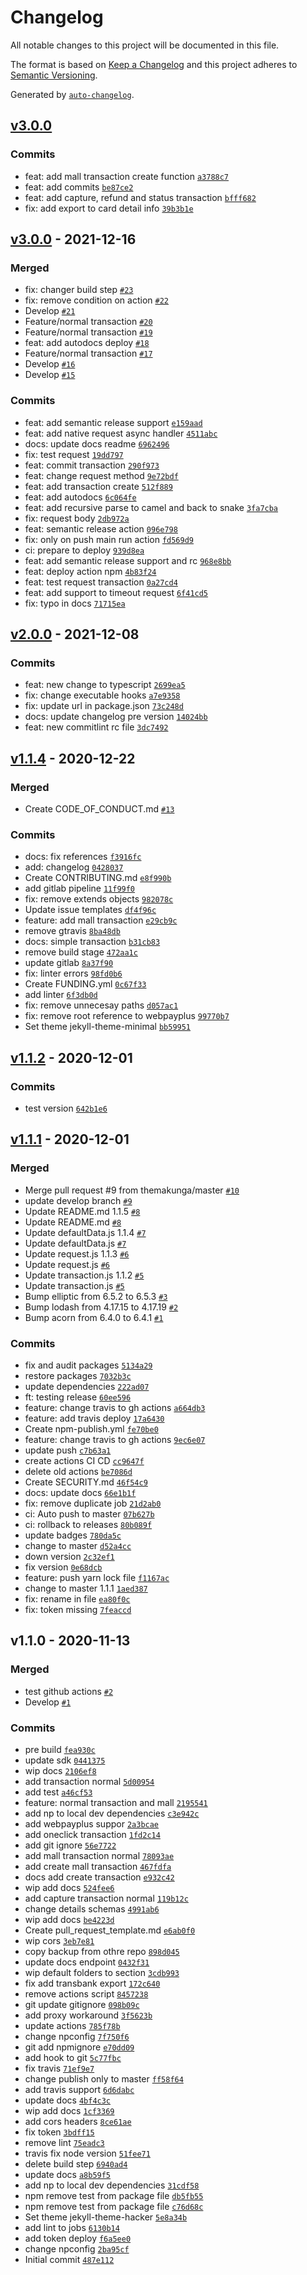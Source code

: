 # Changelog

All notable changes to this project will be documented in this file.

The format is based on [Keep a Changelog](https://keepachangelog.com/en/1.0.0/)
and this project adheres to [Semantic Versioning](https://semver.org/spec/v2.0.0.html).

Generated by [`auto-changelog`](https://github.com/CookPete/auto-changelog).

## [v3.0.0](https://github.com/42devs/transbank-sdk-node/compare/v3.0.0...v3.0.0)

### Commits

- feat: add mall transaction create function [`a3788c7`](https://github.com/42devs/transbank-sdk-node/commit/a3788c748a574a5a0fda8df1a96d0aea0f4a5262)
- feat: add commits [`be87ce2`](https://github.com/42devs/transbank-sdk-node/commit/be87ce27acee5aa0d275b2032e4311efd0d22d58)
- feat: add capture, refund and status transaction [`bfff682`](https://github.com/42devs/transbank-sdk-node/commit/bfff68264fa2a4b6ba4b35e506d878e6af35c8b2)
- fix: add export to card detail info [`39b3b1e`](https://github.com/42devs/transbank-sdk-node/commit/39b3b1e230c892c45f153b4dd243ef4b85616de8)

## [v3.0.0](https://github.com/42devs/transbank-sdk-node/compare/v2.0.0...v3.0.0) - 2021-12-16

### Merged

- fix: changer build step [`#23`](https://github.com/42devs/transbank-sdk-node/pull/23)
- fix: remove condition on action [`#22`](https://github.com/42devs/transbank-sdk-node/pull/22)
- Develop [`#21`](https://github.com/42devs/transbank-sdk-node/pull/21)
- Feature/normal transaction [`#20`](https://github.com/42devs/transbank-sdk-node/pull/20)
- Feature/normal transaction [`#19`](https://github.com/42devs/transbank-sdk-node/pull/19)
- feat: add autodocs deploy [`#18`](https://github.com/42devs/transbank-sdk-node/pull/18)
- Feature/normal transaction [`#17`](https://github.com/42devs/transbank-sdk-node/pull/17)
- Develop [`#16`](https://github.com/42devs/transbank-sdk-node/pull/16)
- Develop [`#15`](https://github.com/42devs/transbank-sdk-node/pull/15)

### Commits

- feat: add semantic release support [`e159aad`](https://github.com/42devs/transbank-sdk-node/commit/e159aad57c993e92e4b2d2f55d53c6e729aa0d78)
- feat: add native request async handler [`4511abc`](https://github.com/42devs/transbank-sdk-node/commit/4511abcb7d2f16d5cef313a7ba223d42a4eba6c2)
- docs: update docs readme [`6962496`](https://github.com/42devs/transbank-sdk-node/commit/6962496a2d7b83c9fda875d6539d1e5125ddd168)
- fix: test request [`19dd797`](https://github.com/42devs/transbank-sdk-node/commit/19dd7979244caf2be263672c2932b69cafcf664a)
- feat: commit transaction [`290f973`](https://github.com/42devs/transbank-sdk-node/commit/290f9735b3738b772bbfc932d45011b373f3c7f1)
- feat: change request method [`9e72bdf`](https://github.com/42devs/transbank-sdk-node/commit/9e72bdf54454b25af06d691cfceafe5bea62c361)
- feat: add transaction create [`512f889`](https://github.com/42devs/transbank-sdk-node/commit/512f889ff4a3f53640d65efedaaa8d2a83adc959)
- feat: add autodocs [`6c064fe`](https://github.com/42devs/transbank-sdk-node/commit/6c064fec2ddd3e32633f45e5cce9f4ef21075f0d)
- feat: add recursive parse to camel and back to snake [`3fa7cba`](https://github.com/42devs/transbank-sdk-node/commit/3fa7cba9c07bc338113ba38c007cedb99f175ceb)
- fix: request body [`2db972a`](https://github.com/42devs/transbank-sdk-node/commit/2db972a550e6b9311a8cd73bc286c74a2f543cf9)
- feat: semantic release action [`096e798`](https://github.com/42devs/transbank-sdk-node/commit/096e798cc8f60cc483876180283faf1211153a63)
- fix: only on push main run action [`fd569d9`](https://github.com/42devs/transbank-sdk-node/commit/fd569d97b9895205a10a17e1f0f204e067b2d9f4)
- ci: prepare to deploy [`939d8ea`](https://github.com/42devs/transbank-sdk-node/commit/939d8ea0d3faaa6e3932f1920bbbee7d089b5b98)
- feat: add semantic release support and rc [`968e8bb`](https://github.com/42devs/transbank-sdk-node/commit/968e8bb9ca435375f911979b151bf338305cb775)
- feat: deploy action npm [`4b83f24`](https://github.com/42devs/transbank-sdk-node/commit/4b83f2409f89b19b4809439ee695a2fa6a687ef2)
- feat: test request transaction [`0a27cd4`](https://github.com/42devs/transbank-sdk-node/commit/0a27cd42e9ea8ec31e0f07fdcfff8575bfad01d7)
- feat: add support to timeout request [`6f41cd5`](https://github.com/42devs/transbank-sdk-node/commit/6f41cd576698b465910b1642184a8928b12dd647)
- fix: typo in docs [`71715ea`](https://github.com/42devs/transbank-sdk-node/commit/71715ea59a89b8929cbafb97027eab89c9026cc3)

## [v2.0.0](https://github.com/42devs/transbank-sdk-node/compare/v1.1.4...v2.0.0) - 2021-12-08

### Commits

- feat: new change to typescript [`2699ea5`](https://github.com/42devs/transbank-sdk-node/commit/2699ea5267f621d494d0b207e3e986d89e106d51)
- fix: change executable hooks [`a7e9358`](https://github.com/42devs/transbank-sdk-node/commit/a7e9358a048629778d8f6d0209aa421580747f1a)
- fix: update url in package.json [`73c248d`](https://github.com/42devs/transbank-sdk-node/commit/73c248d054eb5bd7c8ada15a84d1356438b26c32)
- docs: update changelog pre version [`14024bb`](https://github.com/42devs/transbank-sdk-node/commit/14024bb04501f6550a22c68b7dab44454775eab1)
- feat: new commitlint rc file [`3dc7492`](https://github.com/42devs/transbank-sdk-node/commit/3dc74921ff9e48633d851ae5f6ba026980a4c58a)

## [v1.1.4](https://github.com/42devs/transbank-sdk-node/compare/v1.1.2...v1.1.4) - 2020-12-22

### Merged

- Create CODE_OF_CONDUCT.md [`#13`](https://github.com/42devs/transbank-sdk-node/pull/13)

### Commits

- docs: fix references [`f3916fc`](https://github.com/42devs/transbank-sdk-node/commit/f3916fc1fc6f2a14031edaaaadf762c375390945)
- add: changelog [`0428037`](https://github.com/42devs/transbank-sdk-node/commit/0428037aa3db9f59072b86c41534bd566b9c8120)
- Create CONTRIBUTING.md [`e8f990b`](https://github.com/42devs/transbank-sdk-node/commit/e8f990bee2956c9c0de69f93838b9abf8f172d32)
- add gitlab pipeline [`11f99f0`](https://github.com/42devs/transbank-sdk-node/commit/11f99f0ea2561125096dd3beb49e1a83e922c87d)
- fix: remove extends objects [`982078c`](https://github.com/42devs/transbank-sdk-node/commit/982078caff7932bfb0e960cdf53632cf393e9208)
- Update issue templates [`df4f96c`](https://github.com/42devs/transbank-sdk-node/commit/df4f96c1822bdf1162bb9b100c8eaeea4ddfcf49)
- feature: add mall transaction [`e29cb9c`](https://github.com/42devs/transbank-sdk-node/commit/e29cb9c3f273e7a3552d7e50c0179bf8464055a9)
- remove gtravis [`8ba48db`](https://github.com/42devs/transbank-sdk-node/commit/8ba48dba44a41f6aebd7b6ce2b7180f31ccfba31)
- docs: simple transaction [`b31cb83`](https://github.com/42devs/transbank-sdk-node/commit/b31cb83e0cb8be9bab0f0cbb9734e75d04764968)
- remove build stage [`472aa1c`](https://github.com/42devs/transbank-sdk-node/commit/472aa1c99bcdda2ad2e7d830a4daf8ef21198d2d)
- update gitlab [`8a37f90`](https://github.com/42devs/transbank-sdk-node/commit/8a37f9016e7444ce59d8ff763243aeaf67173dbd)
- fix: linter errors [`98fd0b6`](https://github.com/42devs/transbank-sdk-node/commit/98fd0b69b3bb2c2cd235c8e8b376b7f4a356f0e9)
- Create FUNDING.yml [`0c67f33`](https://github.com/42devs/transbank-sdk-node/commit/0c67f33dee155d37dea99c0374a4d5669d920d8c)
- add linter [`6f3db0d`](https://github.com/42devs/transbank-sdk-node/commit/6f3db0d9e3b6e4ad4e9d361c672e3b6deaab76ed)
- fix: remove unnecesay paths [`d057ac1`](https://github.com/42devs/transbank-sdk-node/commit/d057ac16b10cfb0b2478581b67e725c01c2228e8)
- fix: remove root reference to webpayplus [`99770b7`](https://github.com/42devs/transbank-sdk-node/commit/99770b72902ce0d300569f8e10127ed31df43e50)
- Set theme jekyll-theme-minimal [`bb59951`](https://github.com/42devs/transbank-sdk-node/commit/bb59951c2e93fb3b49c7807e6945decceddaff13)

## [v1.1.2](https://github.com/42devs/transbank-sdk-node/compare/v1.1.1...v1.1.2) - 2020-12-01

### Commits

- test version [`642b1e6`](https://github.com/42devs/transbank-sdk-node/commit/642b1e6b06a34f35956c9554370d7033260cca0c)

## [v1.1.1](https://github.com/42devs/transbank-sdk-node/compare/v1.1.0...v1.1.1) - 2020-12-01

### Merged

- Merge pull request #9 from themakunga/master [`#10`](https://github.com/42devs/transbank-sdk-node/pull/10)
- update develop branch [`#9`](https://github.com/42devs/transbank-sdk-node/pull/9)
- Update README.md 1.1.5 [`#8`](https://github.com/42devs/transbank-sdk-node/pull/8)
- Update README.md [`#8`](https://github.com/42devs/transbank-sdk-node/pull/8)
- Update defaultData.js 1.1.4 [`#7`](https://github.com/42devs/transbank-sdk-node/pull/7)
- Update defaultData.js [`#7`](https://github.com/42devs/transbank-sdk-node/pull/7)
- Update request.js 1.1.3 [`#6`](https://github.com/42devs/transbank-sdk-node/pull/6)
- Update request.js [`#6`](https://github.com/42devs/transbank-sdk-node/pull/6)
- Update transaction.js 1.1.2 [`#5`](https://github.com/42devs/transbank-sdk-node/pull/5)
- Update transaction.js [`#5`](https://github.com/42devs/transbank-sdk-node/pull/5)
- Bump elliptic from 6.5.2 to 6.5.3 [`#3`](https://github.com/42devs/transbank-sdk-node/pull/3)
- Bump lodash from 4.17.15 to 4.17.19 [`#2`](https://github.com/42devs/transbank-sdk-node/pull/2)
- Bump acorn from 6.4.0 to 6.4.1 [`#1`](https://github.com/42devs/transbank-sdk-node/pull/1)

### Commits

- fix and audit packages [`5134a29`](https://github.com/42devs/transbank-sdk-node/commit/5134a296fe59e8907fe93b851c95e694a88c11cc)
- restore packages [`7032b3c`](https://github.com/42devs/transbank-sdk-node/commit/7032b3c725350516a7d86d88d37028c06efdb0cd)
- update dependencies [`222ad07`](https://github.com/42devs/transbank-sdk-node/commit/222ad07a683c79ce03425d550abbe463fc01e716)
- ft: testing release [`60ee596`](https://github.com/42devs/transbank-sdk-node/commit/60ee59601460e4ffc0b77e7813fb5cee7a7966e4)
- feature: change travis to gh actions [`a664db3`](https://github.com/42devs/transbank-sdk-node/commit/a664db35c8cdde88aca847c53855ae327ca03a0d)
- feature: add travis deploy [`17a6430`](https://github.com/42devs/transbank-sdk-node/commit/17a64306f75fa3eececd5e408d87db870786b467)
- Create npm-publish.yml [`fe70be0`](https://github.com/42devs/transbank-sdk-node/commit/fe70be0ab7e7cb5d3f545e1e96b180b77faf9b22)
- feature: change travis to gh actions [`9ec6e07`](https://github.com/42devs/transbank-sdk-node/commit/9ec6e07a04d2acea27d16ade51b25385abf37a54)
- update push [`c7b63a1`](https://github.com/42devs/transbank-sdk-node/commit/c7b63a17cd9c56327ab9813cdc813a3f31264e53)
- create actions CI CD [`cc9647f`](https://github.com/42devs/transbank-sdk-node/commit/cc9647f4f6b696509da415d0ad927e7d4cdeffc2)
- delete old actions [`be7086d`](https://github.com/42devs/transbank-sdk-node/commit/be7086d0d29891380e2e415972a45306a2bf2359)
- Create SECURITY.md [`46f54c9`](https://github.com/42devs/transbank-sdk-node/commit/46f54c95f4864cf42668fc45db25145b8cbb083c)
- docs: update docs [`66e1b1f`](https://github.com/42devs/transbank-sdk-node/commit/66e1b1f9abaed6bf78a91e5c7eb4116d2bbf4f2b)
- fix: remove duplicate job [`21d2ab0`](https://github.com/42devs/transbank-sdk-node/commit/21d2ab01a2cee3e21539f30cd28d1435b0fde338)
- ci: Auto push to master [`07b627b`](https://github.com/42devs/transbank-sdk-node/commit/07b627b39f87b88b749c4aac94d22e25a9de209b)
- ci: rollback to releases [`80b089f`](https://github.com/42devs/transbank-sdk-node/commit/80b089f4062fd0745192c5cda510056915a7145f)
- update badges [`780da5c`](https://github.com/42devs/transbank-sdk-node/commit/780da5c17e6b19cd3cc84c914d44b7c0df4cb921)
- change to master [`d52a4cc`](https://github.com/42devs/transbank-sdk-node/commit/d52a4cc08977fdfb3e77f811d2d292b53701a573)
- down version [`2c32ef1`](https://github.com/42devs/transbank-sdk-node/commit/2c32ef19c6db257f9848f74238dd7ec7577d1f5e)
- fix version [`0e68dcb`](https://github.com/42devs/transbank-sdk-node/commit/0e68dcb1efed7bb787c1afc95e07d911658990a6)
- feature: push yarn lock file [`f1167ac`](https://github.com/42devs/transbank-sdk-node/commit/f1167acf2c70d7e28e6d40553c038151db248a07)
- change to master 1.1.1 [`1aed387`](https://github.com/42devs/transbank-sdk-node/commit/1aed3875f19188ac4473e292883c336800cdfb4a)
- fix: rename in file [`ea80f0c`](https://github.com/42devs/transbank-sdk-node/commit/ea80f0ca01f6c082be9db5884f61a21fa43c1d35)
- fix: token missing [`7feaccd`](https://github.com/42devs/transbank-sdk-node/commit/7feaccdd7c0c6f6ad2fcb7d0c7db589a82a69cd0)

## v1.1.0 - 2020-11-13

### Merged

- test github actions [`#2`](https://github.com/42devs/transbank-sdk-node/pull/2)
- Develop [`#1`](https://github.com/42devs/transbank-sdk-node/pull/1)

### Commits

- pre build [`fea930c`](https://github.com/42devs/transbank-sdk-node/commit/fea930c10cb0eafff1854d4863d92cfdab47744c)
- update sdk [`0441375`](https://github.com/42devs/transbank-sdk-node/commit/044137539c58084bfdc387a7114563c073a43478)
- wip docs [`2106ef8`](https://github.com/42devs/transbank-sdk-node/commit/2106ef8ac5ca4edca543c835acd5aa2a803e171a)
- add transaction normal [`5d00954`](https://github.com/42devs/transbank-sdk-node/commit/5d0095482dab7dea33af1a79cfe7b5ec751d2573)
- add test [`a46cf53`](https://github.com/42devs/transbank-sdk-node/commit/a46cf53581f1ad7a771030b1e529aa998d38c27d)
- feature: normal transaction and mall [`2195541`](https://github.com/42devs/transbank-sdk-node/commit/2195541841efeea7e224bf22c6cd513ef2cce172)
- add np to local dev dependencies [`c3e942c`](https://github.com/42devs/transbank-sdk-node/commit/c3e942cb25cb5e9a4fc66d84da4dd0e3afe984f0)
- add webpayplus suppor [`2a3bcae`](https://github.com/42devs/transbank-sdk-node/commit/2a3bcaeecc731014740a5b2b32fbfbd465d1835f)
- add oneclick transaction [`1fd2c14`](https://github.com/42devs/transbank-sdk-node/commit/1fd2c1454812aee3379b0668157536559211b1db)
- add git ignore [`56e7722`](https://github.com/42devs/transbank-sdk-node/commit/56e7722676fa43027dfa8ed88b204ad05577843d)
- add mall transaction normal [`78093ae`](https://github.com/42devs/transbank-sdk-node/commit/78093aedb0ea0439849ac1127b9aba7ca772f207)
- add create mall transaction [`467fdfa`](https://github.com/42devs/transbank-sdk-node/commit/467fdfacaa714af4c3cd3a6a31db50d96ad8a27e)
- docs add create transaction [`e932c42`](https://github.com/42devs/transbank-sdk-node/commit/e932c4280fdcf4ebc71b35703a4341d6bc6390f7)
- wip add docs [`524fee6`](https://github.com/42devs/transbank-sdk-node/commit/524fee60f3a38985453226294521aaa1041d68a5)
- add capture transaction normal [`119b12c`](https://github.com/42devs/transbank-sdk-node/commit/119b12c09b93472148892fddc34cd8099e0911f4)
- change details schemas [`4991ab6`](https://github.com/42devs/transbank-sdk-node/commit/4991ab66bbd3e8085c748ebaaf6adb41dc3968f5)
- wip add docs [`be4223d`](https://github.com/42devs/transbank-sdk-node/commit/be4223d80aba4c9c3538797f2ef0451f3bff77d1)
- Create pull_request_template.md [`e6ab0f0`](https://github.com/42devs/transbank-sdk-node/commit/e6ab0f05dc5763350f7765d6e557807c272001bc)
- wip cors [`3eb7e81`](https://github.com/42devs/transbank-sdk-node/commit/3eb7e81d26accb6c48752752f68a89f2c4df6876)
- copy backup from othre repo [`898d045`](https://github.com/42devs/transbank-sdk-node/commit/898d04538c6b113bb101f7f62e92d786513a44e6)
- update docs endpoint [`0432f31`](https://github.com/42devs/transbank-sdk-node/commit/0432f319eff82c78c1032a0ae7d1b3ef42e6d50c)
- wip default folders to section [`3cdb993`](https://github.com/42devs/transbank-sdk-node/commit/3cdb993e03ce954fe7a2c7057542c4722a5dbf96)
- fix add transbank export [`172c640`](https://github.com/42devs/transbank-sdk-node/commit/172c640c697a8d4f9a44bf1e3ad695da4084b5eb)
- remove actions script [`8457238`](https://github.com/42devs/transbank-sdk-node/commit/84572389a6b12f04f08f841469d6186adfadbaae)
- git update gitignore [`098b09c`](https://github.com/42devs/transbank-sdk-node/commit/098b09c174b276ccc6c4b40153df8d56fdc17b90)
- add proxy workaround [`3f5623b`](https://github.com/42devs/transbank-sdk-node/commit/3f5623be72d47634c87fcc97f381a1cc27a97e13)
- update actions [`785f78b`](https://github.com/42devs/transbank-sdk-node/commit/785f78bb904bc6fe1aeabd075ee2073f027c4c44)
- change npconfig [`7f750f6`](https://github.com/42devs/transbank-sdk-node/commit/7f750f6dbf58ab411c1f9ff04413ff24f54cc8f0)
- git add npmignore [`e70dd09`](https://github.com/42devs/transbank-sdk-node/commit/e70dd096d8e3a595afdb95cbe46ffbedbe4ac191)
- add hook to git [`5c77fbc`](https://github.com/42devs/transbank-sdk-node/commit/5c77fbc9d3a436bad41228b50a7b43a36da3fe97)
- fix travis [`71ef9e7`](https://github.com/42devs/transbank-sdk-node/commit/71ef9e71f58591ca8a7fd039316711d7f9d55396)
- change publish only to master [`ff58f64`](https://github.com/42devs/transbank-sdk-node/commit/ff58f64b08cb33895a96c73f03ea97ada25f20f1)
- add travis support [`6d6dabc`](https://github.com/42devs/transbank-sdk-node/commit/6d6dabc8a546d7ce5fd28ab2572d86698fe59414)
- update docs [`4bf4c3c`](https://github.com/42devs/transbank-sdk-node/commit/4bf4c3cfc438f3a5b6a356347df851bc268ef6f7)
- wip add docs [`1cf3369`](https://github.com/42devs/transbank-sdk-node/commit/1cf3369795045c8504e9aed1ee675868025ea728)
- add cors headers [`8ce61ae`](https://github.com/42devs/transbank-sdk-node/commit/8ce61ae6deff119114bfbeecad0b6c40ce996477)
- fix token [`3bdff15`](https://github.com/42devs/transbank-sdk-node/commit/3bdff15387c994bb01e2cecdd37361f0336528cb)
- remove lint [`75eadc3`](https://github.com/42devs/transbank-sdk-node/commit/75eadc33c02984dbffaafdb82bb1226125ad8945)
- travis fix node version [`51fee71`](https://github.com/42devs/transbank-sdk-node/commit/51fee71c99f4733232edcd57e808384fe703832e)
- delete build step [`6940ad4`](https://github.com/42devs/transbank-sdk-node/commit/6940ad4a3c0816a2af198368a8d5452db6dcd982)
- update docs [`a8b59f5`](https://github.com/42devs/transbank-sdk-node/commit/a8b59f510058194c854eaa3026adf55e7a16be4b)
- add np to local dev dependencies [`31cdf58`](https://github.com/42devs/transbank-sdk-node/commit/31cdf58ecaf171a21b1ffd19bb548b7a61a18fb2)
- npm remove test from package file [`db5fb55`](https://github.com/42devs/transbank-sdk-node/commit/db5fb5580bb5ae9767751da255aaf2c454bebb51)
- npm remove test from package file [`c76d68c`](https://github.com/42devs/transbank-sdk-node/commit/c76d68c29b0a3ddd77c562297499dc1bc92fe753)
- Set theme jekyll-theme-hacker [`5e8a34b`](https://github.com/42devs/transbank-sdk-node/commit/5e8a34b1f138d1333c0469d4159ae81af20c45a2)
- add lint to jobs [`6130b14`](https://github.com/42devs/transbank-sdk-node/commit/6130b14aece71dd7ae4713550b069daec92e70e1)
- add token deploy [`f6a5ee0`](https://github.com/42devs/transbank-sdk-node/commit/f6a5ee098bd6d8814b5b8259a69d4f8b6c5202ea)
- change npconfig [`2ba95cf`](https://github.com/42devs/transbank-sdk-node/commit/2ba95cf37f211b95d25ec434b0881c636c6e0b0c)
- Initial commit [`487e112`](https://github.com/42devs/transbank-sdk-node/commit/487e1124814d31b701606fa8f809052e69dda12f)
